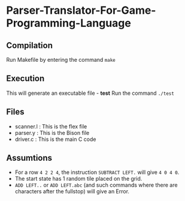 # Parser-Translator-For-Game-Programming-Language

## Compilation
Run Makefile by entering the command `make`

## Execution
This will generate an executable file - **test**
Run the command `./test`

## Files
- scanner.l : This is the flex file
- parser.y : This is the Bison file
- driver.c : This is the main C code

## Assumtions
- For a row `4 2 2 4`, the instruction `SUBTRACT LEFT.` will give `4 0 4 0`.
- The start state has 1 random tile placed on the grid.
- `ADD LEFT..` or `ADD LEFT.abc` (and such commands where there are characters after the fullstop) will give an Error. 

